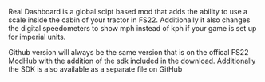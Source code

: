 Real Dashboard is a global scipt based mod that adds the ability to use a scale inside the cabin of your tractor in FS22. 
Additionally it also changes the digital speedometers to show mph instead of kph if your game is set up for imperial units. 

Github version will always be the same version that is on the offical FS22 ModHub with the addition of the sdk included in the download.
Additionally the SDK is also available as a separate file on GitHub
